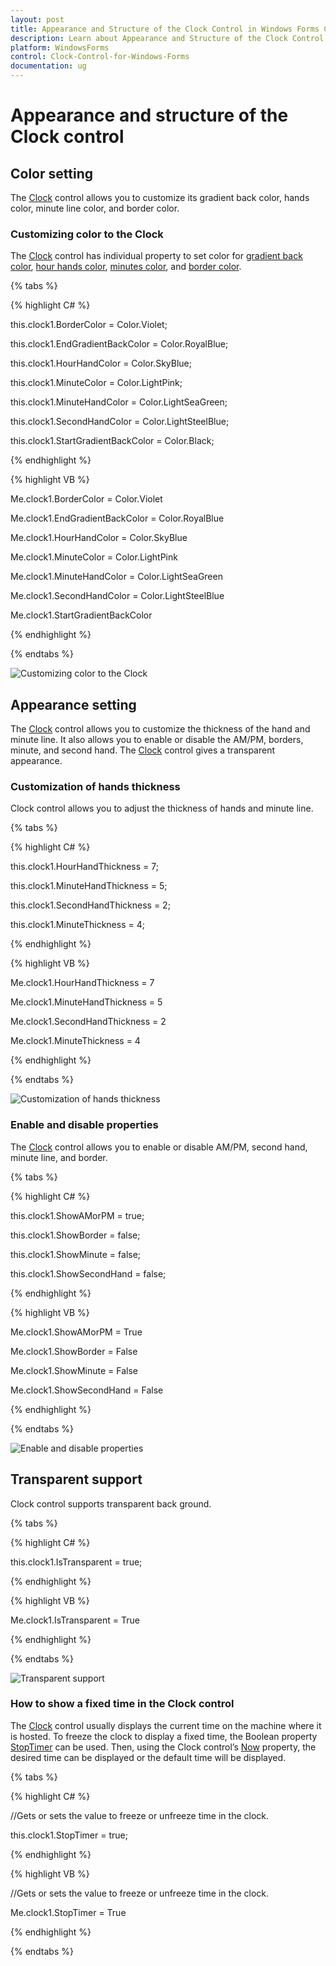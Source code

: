 ```yaml
---
layout: post
title: Appearance and Structure of the Clock Control in Windows Forms Clock control | Syncfusion
description: Learn about Appearance and Structure of the Clock Control support in Syncfusion Windows Forms Clock control and more details.
platform: WindowsForms
control: Clock-Control-for-Windows-Forms
documentation: ug
---
```


#  Appearance and structure of the Clock control

## Color setting

The [Clock](https://help.syncfusion.com/cr/windowsforms/Syncfusion.Windows.Forms.Tools.Clock.html) control allows you to customize its gradient back color, hands color, minute line color, and border color.

### Customizing color to the Clock

The [Clock](https://help.syncfusion.com/cr/windowsforms/Syncfusion.Windows.Forms.Tools.Clock.html) control has individual property to set color for [gradient back color](https://help.syncfusion.com/cr/windowsforms/Syncfusion.Windows.Forms.Tools.Clock.html#Syncfusion_Windows_Forms_Tools_Clock_StartGradientBackColor), [hour hands color](https://help.syncfusion.com/cr/windowsforms/Syncfusion.Windows.Forms.Tools.Clock.html#Syncfusion_Windows_Forms_Tools_Clock_HourHandColor), [minutes color](https://help.syncfusion.com/cr/windowsforms/Syncfusion.Windows.Forms.Tools.Clock.html#Syncfusion_Windows_Forms_Tools_Clock_MinuteHandColor), and [border color](https://help.syncfusion.com/cr/windowsforms/Syncfusion.Windows.Forms.Tools.Clock.html#Syncfusion_Windows_Forms_Tools_Clock_BorderColor).

{% tabs %}

{% highlight C# %}

this.clock1.BorderColor = Color.Violet;

this.clock1.EndGradientBackColor = Color.RoyalBlue;

this.clock1.HourHandColor = Color.SkyBlue;

this.clock1.MinuteColor = Color.LightPink;

this.clock1.MinuteHandColor = Color.LightSeaGreen;

this.clock1.SecondHandColor = Color.LightSteelBlue;

this.clock1.StartGradientBackColor = Color.Black;

{% endhighlight %}

{% highlight VB %}

Me.clock1.BorderColor = Color.Violet

Me.clock1.EndGradientBackColor = Color.RoyalBlue

Me.clock1.HourHandColor = Color.SkyBlue

Me.clock1.MinuteColor = Color.LightPink

Me.clock1.MinuteHandColor = Color.LightSeaGreen

Me.clock1.SecondHandColor = Color.LightSteelBlue

Me.clock1.StartGradientBackColor

{% endhighlight %}

{% endtabs %}

![Customizing color to the Clock](Overview_images/Overview_img95.png) 


## Appearance setting

The [Clock](https://help.syncfusion.com/cr/windowsforms/Syncfusion.Windows.Forms.Tools.Clock.html) control allows you to customize the thickness of the hand and minute line. It also allows you to enable or disable the AM/PM, borders, minute, and second hand. The [Clock](https://help.syncfusion.com/cr/windowsforms/Syncfusion.Windows.Forms.Tools.Clock.html) control gives a transparent appearance.

### Customization of hands thickness

Clock control allows you to adjust the thickness of hands and minute line.

{% tabs %}

{% highlight C# %}

this.clock1.HourHandThickness = 7;

this.clock1.MinuteHandThickness = 5;

this.clock1.SecondHandThickness = 2;

this.clock1.MinuteThickness = 4;

{% endhighlight %}

{% highlight VB %}

Me.clock1.HourHandThickness = 7

Me.clock1.MinuteHandThickness = 5

Me.clock1.SecondHandThickness = 2

Me.clock1.MinuteThickness = 4

{% endhighlight %}

{% endtabs %}

![Customization of hands thickness](Overview_images/Overview_img96.png) 



### Enable and disable properties

The [Clock](https://help.syncfusion.com/cr/windowsforms/Syncfusion.Windows.Forms.Tools.Clock.html) control allows you to enable or disable AM/PM, second hand, minute line, and border.

{% tabs %}

{% highlight C# %}

this.clock1.ShowAMorPM = true;

this.clock1.ShowBorder = false;

this.clock1.ShowMinute = false;

this.clock1.ShowSecondHand = false;

{% endhighlight %}

{% highlight VB %}

Me.clock1.ShowAMorPM = True

Me.clock1.ShowBorder = False

Me.clock1.ShowMinute = False

Me.clock1.ShowSecondHand = False

{% endhighlight %}

{% endtabs %}

![Enable and disable properties](Overview_images/Overview_img97.png) 

## Transparent support

Clock control supports transparent back ground.

{% tabs %}

{% highlight C# %}

this.clock1.IsTransparent = true;

{% endhighlight %}

{% highlight VB %}

Me.clock1.IsTransparent = True

{% endhighlight %}

{% endtabs %}

![Transparent support](Overview_images/Overview_img98.png)



### How to show a fixed time in the Clock control

The [Clock](https://help.syncfusion.com/cr/windowsforms/Syncfusion.Windows.Forms.Tools.Clock.html) control usually displays the current time on the machine where it is hosted. To freeze the clock to display a fixed time, the Boolean property [StopTimer](https://help.syncfusion.com/cr/windowsforms/Syncfusion.Windows.Forms.Tools.Clock.html#Syncfusion_Windows_Forms_Tools_Clock_StopTimer) can be used. Then, using the Clock control’s [Now](https://help.syncfusion.com/cr/windowsforms/Syncfusion.Windows.Forms.Tools.Clock.html#Syncfusion_Windows_Forms_Tools_Clock_Now) property, the desired time can be displayed or the default time will be displayed.


{% tabs %}

{% highlight C# %}

//Gets or sets the value to freeze or unfreeze time in the clock.

this.clock1.StopTimer = true;

{% endhighlight %}

{% highlight VB %}

//Gets or sets the value to freeze or unfreeze time in the clock.

Me.clock1.StopTimer = True

{% endhighlight %}

{% endtabs %}

